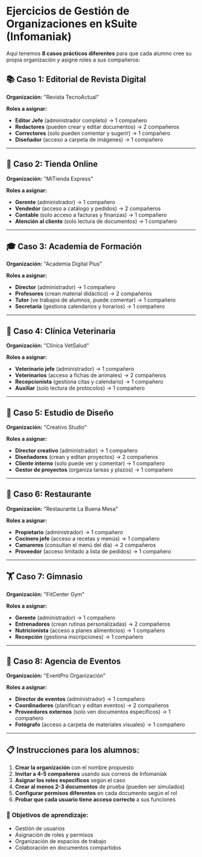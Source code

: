 # Ejercicios de Gestión de Organizaciones en kSuite (Infomaniak)

Aqui tenemos **8 casos prácticos diferentes** para que cada alumno cree su propia organización y asigne roles a sus compañeros:

## 📚 **Caso 1: Editorial de Revista Digital**
**Organización:** "Revista TecnoActual"

**Roles a asignar:**
- **Editor Jefe** (administrador completo) → 1 compañero
- **Redactores** (pueden crear y editar documentos) → 2 compañeros
- **Correctores** (solo pueden comentar y sugerir) → 1 compañero
- **Diseñador** (acceso a carpeta de imágenes) → 1 compañero

---

## 🏪 **Caso 2: Tienda Online**
**Organización:** "MiTienda Express"

**Roles a asignar:**
- **Gerente** (administrador) → 1 compañero
- **Vendedor** (acceso a catálogo y pedidos) → 2 compañeros
- **Contable** (solo acceso a facturas y finanzas) → 1 compañero
- **Atención al cliente** (solo lectura de documentos) → 1 compañero

---

## 🎓 **Caso 3: Academia de Formación**
**Organización:** "Academia Digital Plus"

**Roles a asignar:**
- **Director** (administrador) → 1 compañero
- **Profesores** (crean material didáctico) → 2 compañeros
- **Tutor** (ve trabajos de alumnos, puede comentar) → 1 compañero
- **Secretaría** (gestiona calendarios y horarios) → 1 compañero

---

## 🏥 **Caso 4: Clínica Veterinaria**
**Organización:** "Clínica VetSalud"

**Roles a asignar:**
- **Veterinario jefe** (administrador) → 1 compañero
- **Veterinarios** (acceso a fichas de animales) → 2 compañeros
- **Recepcionista** (gestiona citas y calendario) → 1 compañero
- **Auxiliar** (solo lectura de protocolos) → 1 compañero

---

## 🎨 **Caso 5: Estudio de Diseño**
**Organización:** "Creativo Studio"

**Roles a asignar:**
- **Director creativo** (administrador) → 1 compañero
- **Diseñadores** (crean y editan proyectos) → 2 compañeros
- **Cliente interno** (solo puede ver y comentar) → 1 compañero
- **Gestor de proyectos** (organiza tareas y plazos) → 1 compañero

---

## 🍕 **Caso 6: Restaurante**
**Organización:** "Restaurante La Buena Mesa"

**Roles a asignar:**
- **Propietario** (administrador) → 1 compañero
- **Cocinero jefe** (acceso a recetas y menús) → 1 compañero
- **Camareros** (consultan el menú del día) → 2 compañeros
- **Proveedor** (acceso limitado a lista de pedidos) → 1 compañero

---

## 🏋️ **Caso 7: Gimnasio**
**Organización:** "FitCenter Gym"

**Roles a asignar:**
- **Gerente** (administrador) → 1 compañero
- **Entrenadores** (crean rutinas personalizadas) → 2 compañeros
- **Nutricionista** (acceso a planes alimenticios) → 1 compañero
- **Recepción** (gestiona inscripciones) → 1 compañero

---

## 🎪 **Caso 8: Agencia de Eventos**
**Organización:** "EventPro Organización"

**Roles a asignar:**
- **Director de eventos** (administrador) → 1 compañero
- **Coordinadores** (planifican y editan eventos) → 2 compañeros
- **Proveedores externos** (solo ven documentos específicos) → 1 compañero
- **Fotógrafo** (acceso a carpeta de materiales visuales) → 1 compañero

---

## 📋 **Instrucciones para los alumnos:**

1. **Crear la organización** con el nombre propuesto
2. **Invitar a 4-5 compañeros** usando sus correos de Infomaniak
3. **Asignar los roles específicos** según el caso
4. **Crear al menos 2-3 documentos** de prueba (pueden ser simulados)
5. **Configurar permisos diferentes** en cada documento según el rol
6. **Probar que cada usuario tiene acceso correcto** a sus funciones

### 🎯 **Objetivos de aprendizaje:**
- Gestión de usuarios
- Asignación de roles y permisos
- Organización de espacios de trabajo
- Colaboración en documentos compartidos

